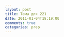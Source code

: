 ```yaml
---
layout: post
title: Темы для 221
date: 2011-01-04T18:19:00
comments: true
categories: prep
---
```


